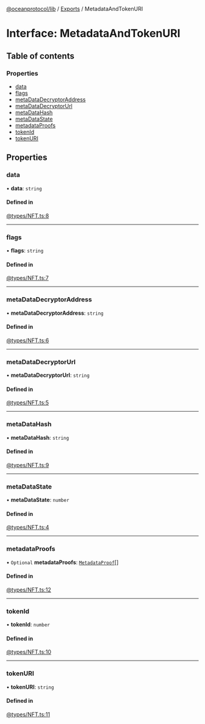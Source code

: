 [@oceanprotocol/lib](../README.md) / [Exports](../modules.md) / MetadataAndTokenURI

# Interface: MetadataAndTokenURI

## Table of contents

### Properties

- [data](MetadataAndTokenURI.md#data)
- [flags](MetadataAndTokenURI.md#flags)
- [metaDataDecryptorAddress](MetadataAndTokenURI.md#metadatadecryptoraddress)
- [metaDataDecryptorUrl](MetadataAndTokenURI.md#metadatadecryptorurl)
- [metaDataHash](MetadataAndTokenURI.md#metadatahash)
- [metaDataState](MetadataAndTokenURI.md#metadatastate)
- [metadataProofs](MetadataAndTokenURI.md#metadataproofs)
- [tokenId](MetadataAndTokenURI.md#tokenid)
- [tokenURI](MetadataAndTokenURI.md#tokenuri)

## Properties

### data

• **data**: `string`

#### Defined in

[@types/NFT.ts:8](https://github.com/oceanprotocol/ocean.js/blob/fbcd13ac/src/@types/NFT.ts#L8)

___

### flags

• **flags**: `string`

#### Defined in

[@types/NFT.ts:7](https://github.com/oceanprotocol/ocean.js/blob/fbcd13ac/src/@types/NFT.ts#L7)

___

### metaDataDecryptorAddress

• **metaDataDecryptorAddress**: `string`

#### Defined in

[@types/NFT.ts:6](https://github.com/oceanprotocol/ocean.js/blob/fbcd13ac/src/@types/NFT.ts#L6)

___

### metaDataDecryptorUrl

• **metaDataDecryptorUrl**: `string`

#### Defined in

[@types/NFT.ts:5](https://github.com/oceanprotocol/ocean.js/blob/fbcd13ac/src/@types/NFT.ts#L5)

___

### metaDataHash

• **metaDataHash**: `string`

#### Defined in

[@types/NFT.ts:9](https://github.com/oceanprotocol/ocean.js/blob/fbcd13ac/src/@types/NFT.ts#L9)

___

### metaDataState

• **metaDataState**: `number`

#### Defined in

[@types/NFT.ts:4](https://github.com/oceanprotocol/ocean.js/blob/fbcd13ac/src/@types/NFT.ts#L4)

___

### metadataProofs

• `Optional` **metadataProofs**: [`MetadataProof`](MetadataProof.md)[]

#### Defined in

[@types/NFT.ts:12](https://github.com/oceanprotocol/ocean.js/blob/fbcd13ac/src/@types/NFT.ts#L12)

___

### tokenId

• **tokenId**: `number`

#### Defined in

[@types/NFT.ts:10](https://github.com/oceanprotocol/ocean.js/blob/fbcd13ac/src/@types/NFT.ts#L10)

___

### tokenURI

• **tokenURI**: `string`

#### Defined in

[@types/NFT.ts:11](https://github.com/oceanprotocol/ocean.js/blob/fbcd13ac/src/@types/NFT.ts#L11)
